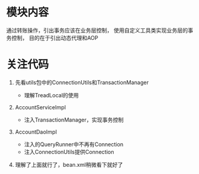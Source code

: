 # 模块内容

通过转账操作，引出事务应该在业务层控制，
使用自定义工具类实现业务层的事务控制，
目的在于引出动态代理和AOP

# 关注代码

1. 先看utils包中的ConnectionUtils和TransactionManager
    * 理解TreadLocal的使用
    
2. AccountServiceImpl
    * 注入TransactionManager，实现事务控制

3. AccountDaoImpl
    * 注入的QueryRunner中不再有Connection
    * 注入ConnectionUtils提供Connection

4. 理解了上面就行了，bean.xml稍微看下就好了